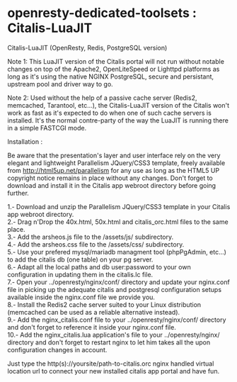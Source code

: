 # openresty-dedicated-toolsets : Citalis-LuaJIT
Citalis-LuaJIT (OpenResty, Redis, PostgreSQL version)

Note 1: This LuaJIT version of the Citalis portal will not run without notable changes on top of the Apache2, OpenLiteSpeed or Lighttpd platforms as long as it's using the native NGINX PostgreSQL, secure and persistant, upstream pool and driver way to go.

Note 2: Used without the help of a passive cache server (Redis2, memcached, Tarantool, etc...), the Citalis-LuaJIT version of the Citalis won't work as fast as it's expected to do when one of such cache servers is installed. It's the normal contre-party of the way the LuaJIT is running there in a simple FASTCGI mode.

Installation :

Be aware that the presentation's layer and user interface rely on the very elegant and lightweight Parallelism JQuery/CSS3 template, freely available from http://html5up.net/parallelism for any use as long as the HTML5 UP copyright notice remains in place without any changes. Don't forget to download and install it in the Citalis app webroot directory before going further.

1.- Download and unzip the Parallelism JQuery/CSS3 template in your Citalis app webroot directory.<br />
2.- Drag n'Drop the 40x.html, 50x.html and citalis_orc.html files to the same place.<br />
3.- Add the arsheos.js file to the /assets/js/ subdirectory.<br />
4.- Add the arsheos.css file to the /assets/css/ subdirectory.<br />
5.- Use your prefered mysql/mariadb managment tool (phpPgAdmin, etc...) to add the citalis db (one table) on your pg server.<br />
6.- Adapt all the local paths and db user:password to your own configuration in updating them in the citalis.lc file.<br />
7.- Open your ../openresty/nginx/conf/ directory and update your nginx.conf file in picking up the adequate citalis and postgresql configuration setups available inside the nginx.conf file we provide you.<br />
8.- Install the Redis2 cache server suited to your Linux distribution (memcached can be used as a reliable alternative instead).<br />
9.- Add the nginx_citalis.conf file to your ../openresty/nginx/conf/ directory and don't forget to reference it inside your nginx.conf file.<br />
10.- Add the nginx_citalis.lua application's file to your ../openresty/nginx/ directory and don't forget to restart nginx to let him takes all the upon configuration changes in account.<br />

Just type the http(s)://yoursite/path-to-citalis.orc nginx handled virtual location url to connect your new installed citalis app portal and have fun.
